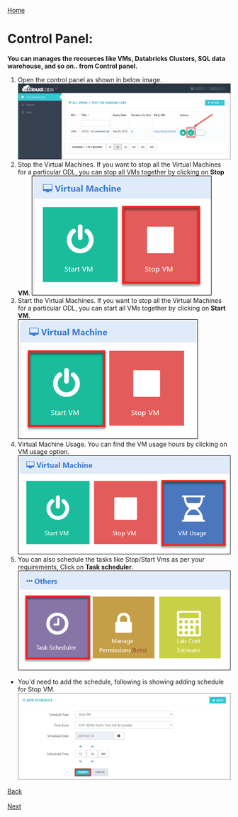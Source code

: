[Home](./../README.md)

# Control Panel:

**You can manages the recources like VMs, Databricks Clusters, SQL data warehouse, and so on.. from Control panel.**
1. Open the control panel as shown in below image. 
 ![](images/controlpanel.png)  
2. Stop the Virtual Machines.
If you want to stop all the Virtual Machines for a particular ODL, you can stop all VMs together by clicking on **Stop VM**.
 ![](images/stopvm1.png) 
3. Start the Virtual Machines.
If you want to stop all the Virtual Machines for a particular ODL, you can start all VMs together by clicking on **Start VM**.   
 ![](images/startvm.png)
4. Virtual Machine Usage.
You can find the VM usage hours by clicking on VM usage option.  
 ![](images/vmusage.png) 
5. You can also schedule the tasks like Stop/Start Vms as per your requirements, Click on **Task scheduler**. 
 ![](images/tasksch.png)
* You'd need to add the schedule, following is showing adding schedule for Stop VM.
![](images/taskadd.png)
 
[Back](./View_Users_Page_readme.md#view-users-page) &nbsp;&nbsp;&nbsp;&nbsp;&nbsp;&nbsp;&nbsp;&nbsp;&nbsp;&nbsp;&nbsp;&nbsp;&nbsp;&nbsp;&nbsp;&nbsp;&nbsp;&nbsp;&nbsp;&nbsp;&nbsp;&nbsp;&nbsp;&nbsp;&nbsp;&nbsp;&nbsp;&nbsp;&nbsp;&nbsp;&nbsp;&nbsp;&nbsp;&nbsp;&nbsp;&nbsp;&nbsp;&nbsp;&nbsp;&nbsp;&nbsp;&nbsp;&nbsp;&nbsp;&nbsp;&nbsp;&nbsp;&nbsp;&nbsp;&nbsp;&nbsp;&nbsp;&nbsp;&nbsp;&nbsp;&nbsp;&nbsp;&nbsp;&nbsp;&nbsp;&nbsp;&nbsp;&nbsp;&nbsp;&nbsp;&nbsp;&nbsp;&nbsp;&nbsp;&nbsp;&nbsp;&nbsp;&nbsp;&nbsp;&nbsp;&nbsp;&nbsp;&nbsp;&nbsp;&nbsp;&nbsp;&nbsp;&nbsp;&nbsp;&nbsp;&nbsp;&nbsp;&nbsp;&nbsp;&nbsp;&nbsp;&nbsp;&nbsp;&nbsp;&nbsp;&nbsp;&nbsp;&nbsp;&nbsp;&nbsp;&nbsp;&nbsp;&nbsp;&nbsp;&nbsp;&nbsp;&nbsp;&nbsp;&nbsp;&nbsp;&nbsp;&nbsp;&nbsp;&nbsp;&nbsp;&nbsp;&nbsp;&nbsp;&nbsp;&nbsp;&nbsp;&nbsp;&nbsp;&nbsp;&nbsp;&nbsp;&nbsp;[Next](./Support_Information_readme.md#support-information) 











